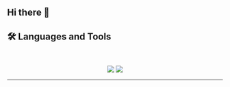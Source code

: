 ## Hi there 👋

## 🛠️ Languages and Tools

<br>

<p align="center">
  <img src="https://skillicons.dev/icons?i=java,nodejs,react,postgres,cisco" />
  <img src="https://skillicons.dev/icons?i=html,css,js,git" />
</p>

<hr>
